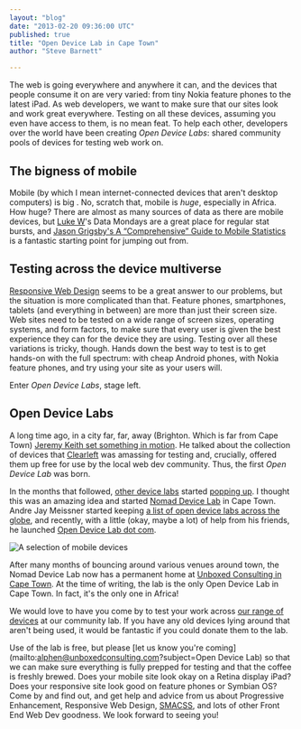 ```yaml
---
layout: "blog"
date: "2013-02-20 09:36:00 UTC"
published: true
title: "Open Device Lab in Cape Town"
author: "Steve Barnett"

---
```


The web is going everywhere and anywhere it can, and the devices that people consume it on are very varied: from tiny Nokia feature phones to the latest iPad. As web developers, we want to make sure that our sites look and work great everywhere. Testing on all these devices, assuming you even have access to them, is no mean feat. To help each other, developers over the world have been creating *Open Device Labs*: shared community pools of devices for testing web work on.

## The bigness of mobile

Mobile (by which I mean internet-connected devices that aren't desktop computers) is big . No, scratch that, mobile is *huge*, especially in Africa. How huge? There are almost as many sources of data as there are mobile devices, but [Luke W](http://www.lukew.com/)'s Data Mondays are a great place for regular stat bursts, and [Jason Grigsby's A “Comprehensive” Guide to Mobile Statistics](http://blog.cloudfour.com/a-comprehensive-guide-to-mobile-statistics/) is a fantastic starting point for jumping out from.

## Testing across the device multiverse

[Responsive Web Design](http://alistapart.com/article/responsive-web-design) seems to be a great answer to our problems, but the situation is more complicated than that. Feature phones, smartphones, tablets (and everything in between) are more than just their screen size. Web sites need to be tested on a wide range of screen sizes, operating systems, and form factors, to make sure that every user is given the best experience they can for the device they are using. Testing over all these variations is tricky, though. Hands down the best way to test is to get hands-on with the full spectrum: with cheap Android phones, with Nokia feature phones, and try using your site as your users will.

Enter _Open Device Labs_, stage left.

## Open Device Labs

A long time ago, in a city far, far, away (Brighton. Which is far from Cape Town) [Jeremy Keith set something in motion](http://adactio.com/journal/5433/). He talked about the collection of devices that [Clearleft](http://clearleft.com/) was amassing for testing and, crucially, offered them up free for use by the local web dev community. Thus, the first _Open Device Lab_ was born.

In the months that followed, [other device labs](http://adactio.com/journal/5622/) started [popping up](http://adactio.com/journal/5767/). I thought this was an amazing idea and started  [Nomad Device Lab](http://devicelab.co.za/) in Cape Town. Andre Jay Meissner started keeping [a list of open device labs across the globe](http://klick-ass.com/awesomeness/avoid-the-tamagotchis-a-list-of-open-device-labs/), and recently, with a little (okay, maybe a lot) of help from his friends, he launched [Open Device Lab dot com](http://opendevicelab.com/).

<img src="https://dl.dropbox.com/u/3831832/device-lab-at-ubxd.jpg" alt="A selection of mobile devices" />

After many months of bouncing around various venues around town, the Nomad Device Lab now has a permanent home at [Unboxed Consulting in Cape Town](http://www.unboxedconsulting.com/contact). At the time of writing, the lab is the only Open Device Lab in Cape Town. In fact, it's the only one in Africa!

We would love to have you come by to test your work across [our range of devices](http://devicelab.co.za/the-lab.php#devicesinthelab) at our community lab. If you have any old devices lying around that aren't being used, it would be fantastic if you could donate them to the lab. 

Use of the lab is free, but please [let us know you're coming](mailto:alphen@unboxedconsulting.com?subject=Open Device Lab) so that we can make sure everything is fully prepped for testing and that the coffee is freshly brewed. Does your mobile site look okay on a Retina display iPad? Does your responsive site look good on feature phones or Symbian OS? Come by and find out, and get help and advice from us about Progressive Enhancement, Responsive Web Design, [SMACSS](http://www.smacss.com/), and lots of other Front End Web Dev goodness. We look forward to seeing you!
